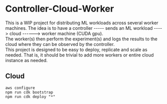 # Controller-Cloud-Worker

This is a WIP project for distributing ML workloads across several worker machines.
The idea is to have a controller ----- sends an ML workload ----> cloud ------> worker machine (CUDA gpu).  
The worker(s) then perform the experiment(s) and logs the results to the cloud where they can be observed by the controller.  
This project is designed to be easy to deploy, replicate and scale as needed. That is, it should be trivial to add more workers or entire cloud instance as needed.


## Cloud
`aws configure`  
`npm run cdk bootstrap`  
`npm run cdk deploy "*"`
